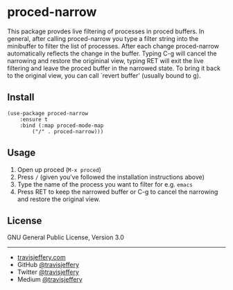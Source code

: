 # proced-narrow

This package provdes live filtering of processes in proced buffers.  In general, after calling
proced-narrow you type a filter string into the minibuffer to filter the list of processes.  After
each change proced-narrow automatically reflects the change in the buffer.  Typing C-g will
cancel the narrowing and restore the origininal view, typing RET will exit the live filtering and
leave the proced buffer in the narrowed state.  To bring it back to the original view, you can call
`revert buffer' (usually bound to g).

## Install

```
(use-package proced-narrow
    :ensure t
    :bind (:map proced-mode-map
        ("/" . proced-narrow)))
```

## Usage

1. Open up proced (`M-x proced`)
2. Press `/` (given you've followed the installation instructions
above)
3. Type the name of the process you want to filter for e.g. `emacs`
4. Press RET to keep the narrowed buffer or C-g to cancel the narrowing and restore the original
   view.

## License

GNU General Public License, Version 3.0

---

- [travisjeffery.com](http://travisjeffery.com)
- GitHub [@travisjeffery](https://github.com/travisjeffery)
- Twitter [@travisjeffery](https://twitter.com/travisjeffery)
- Medium [@travisjeffery](https://medium.com/@travisjeffery)
